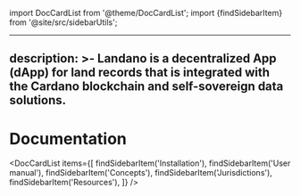 import DocCardList from '@theme/DocCardList'; import {findSidebarItem} from '@site/src/sidebarUtils';

---
description: >-
  Landano is a decentralized App (dApp) for land records that is integrated with
  the Cardano blockchain and self-sovereign data solutions.
---

# Documentation

<DocCardList items={[ findSidebarItem('Installation'), findSidebarItem('User manual'), findSidebarItem('Concepts'), findSidebarItem('Jurisdictions'), findSidebarItem('Resources'), ]} />
